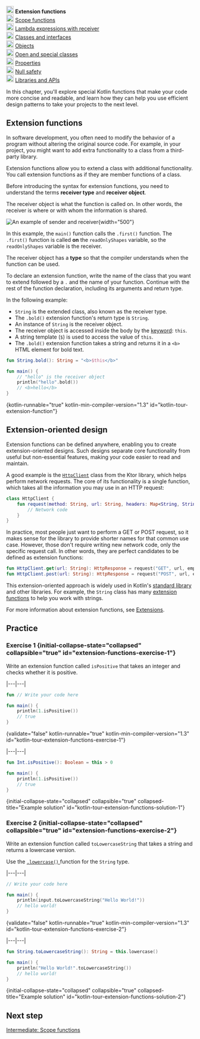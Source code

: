 [//]: # (title: Intermediate: Extension functions)

<tldr>
    <p><img src="icon-1.svg" width="20" alt="First step" /> <strong>Extension functions</strong><br />
        <img src="icon-2-todo.svg" width="20" alt="Second step" /> <a href="kotlin-tour-intermediate-functions-part-2.md">Scope functions</a><br />
        <img src="icon-3-todo.svg" width="20" alt="Third step" /> <a href="kotlin-tour-intermediate-functions-part-3.md">Lambda expressions with receiver</a><br />
        <img src="icon-4-todo.svg" width="20" alt="Fourth step" /> <a href="kotlin-tour-intermediate-classes-part-1.md">Classes and interfaces</a><br />
        <img src="icon-5-todo.svg" width="20" alt="Fifth step" /> <a href="kotlin-tour-intermediate-classes-part-2.md">Objects</a><br />
        <img src="icon-6-todo.svg" width="20" alt="Sixth step" /> <a href="kotlin-tour-intermediate-classes-part-3.md">Open and special classes</a><br />
        <img src="icon-7-todo.svg" width="20" alt="Seventh step" /> <a href="kotlin-tour-intermediate-properties.md">Properties</a><br />
        <img src="icon-8-todo.svg" width="20" alt="Eighth step" /> <a href="kotlin-tour-intermediate-null-safety.md">Null safety</a><br />
        <img src="icon-9-todo.svg" width="20" alt="Seventh step" /> <a href="kotlin-tour-intermediate-libraries-and-apis.md">Libraries and APIs</a></p>
</tldr>

In this chapter, you'll explore special Kotlin functions that make your code more concise and readable, 
and learn how they can help you use efficient design patterns to take your projects to the next level.

## Extension functions

In software development, you often need to modify the behavior of a program without altering the original source code. 
For example, in your project, you might want to add extra functionality to a class from a third-party library.

Extension functions allow you to extend a class with additional functionality. You call extension functions as if they 
are member functions of a class.

Before introducing the syntax for extension functions, you need to understand the terms **receiver type** and 
**receiver object**.

The receiver object is what the function is called on. In other words, the receiver is where or with whom the information is shared.

![An example of sender and receiver](receiver-highlight.png){width="500"}

In this example, the `main()` function calls the `.first()` function. The `.first()` function is called **on** the `readOnlyShapes`
variable, so the `readOnlyShapes` variable is the receiver.

The receiver object has a **type** so that the compiler understands when the function can be used.

To declare an extension function, write the name of the class that you want to extend followed by a `.` and the name of
your function. Continue with the rest of the function declaration, including its arguments and return type.

In the following example:

* `String` is the extended class, also known as the receiver type.
* The `.bold()` extension function's return type is `String`.
* An instance of `String` is the receiver object.
* The receiver object is accessed inside the body by the [keyword](keyword-reference.md): `this`.
* A string template (`$`) is used to access the value of `this`.
* The `.bold()` extension function takes a string and returns it in a `<b>` HTML element for bold text.

```kotlin
fun String.bold(): String = "<b>$this</b>"

fun main() {
    // "hello" is the receiver object
    println("hello".bold())
    // <b>hello</b>
}
```
{kotlin-runnable="true" kotlin-min-compiler-version="1.3" id="kotlin-tour-extension-function"}

## Extension-oriented design

Extension functions can be defined anywhere, enabling you to create extension-oriented designs. Such designs separate 
core functionality from useful but non-essential features, making your code easier to read and maintain.

A good example is the [`HttpClient`](https://api.ktor.io/ktor-client/ktor-client-core/io.ktor.client/-http-client/index.html) class from the Ktor library, which helps perform network requests. The core of
its functionality is a single function, which takes all the information you may use in an HTTP request:

```kotlin
class HttpClient {
    fun request(method: String, url: String, headers: Map<String, String>): HttpResponse {
        // Network code
    }
}
```

In practice, most people just want to perform a GET or POST request, so it makes sense for the library to provide shorter
names for that common use case. However, those don't require writing new network code, only the specific request call.
In other words, they are perfect candidates to be defined as extension functions:

```kotlin
fun HttpClient.get(url: String): HttpResponse = request("GET", url, emptyMap())
fun HttpClient.post(url: String): HttpResponse = request("POST", url, emptyMap())
```

This extension-oriented approach is widely used in Kotlin's [standard library](https://kotlinlang.org/api/latest/jvm/stdlib/)
and other libraries. For example, the `String` class has many [extension functions](https://kotlinlang.org/api/latest/jvm/stdlib/kotlin/-string/#extension-functions)
to help you work with strings.

For more information about extension functions, see [Extensions](extensions.md).

## Practice

### Exercise 1 {initial-collapse-state="collapsed" collapsible="true" id="extension-functions-exercise-1"}

Write an extension function called `isPositive` that takes an integer and checks whether it is positive.

|---|---|
```kotlin
fun // Write your code here

fun main() {
    println(1.isPositive())
    // true
}
```
{validate="false" kotlin-runnable="true" kotlin-min-compiler-version="1.3" id="kotlin-tour-extension-functions-exercise-1"}

|---|---|
```kotlin
fun Int.isPositive(): Boolean = this > 0

fun main() {
    println(1.isPositive())
    // true
}
```
{initial-collapse-state="collapsed" collapsible="true" collapsed-title="Example solution" id="kotlin-tour-extension-functions-solution-1"}

### Exercise 2 {initial-collapse-state="collapsed" collapsible="true" id="extension-functions-exercise-2"}

Write an extension function called `toLowercaseString` that takes a string and returns a lowercase version.

<deflist collapsible="true">
    <def title="Hint">
        Use the <a href="https://kotlinlang.org/api/latest/jvm/stdlib/kotlin.text/lowercase.html"> <code>.lowercase()</code>
        </a> function for the <code>String</code> type. 
    </def>
</deflist>

|---|---|
```kotlin
// Write your code here

fun main() {
    println(input.toLowercaseString("Hello World!"))
    // hello world!
}
```
{validate="false" kotlin-runnable="true" kotlin-min-compiler-version="1.3" id="kotlin-tour-extension-functions-exercise-2"}

|---|---|
```kotlin
fun String.toLowercaseString(): String = this.lowercase()

fun main() {
    println("Hello World!".toLowercaseString())
    // hello world!
}
```
{initial-collapse-state="collapsed" collapsible="true" collapsed-title="Example solution" id="kotlin-tour-extension-functions-solution-2"}

## Next step

[Intermediate: Scope functions](kotlin-tour-intermediate-functions-part-2.md)